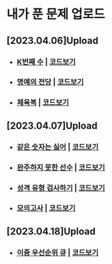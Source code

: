 # 내가 푼 문제 업로드

## [2023.04.06]Upload
- ### [K번째 수][K번째 수] | [코드보기][K번째 수_코드링크]
- ### [명예의 전당][명예의 전당] | [코드보기][명예의 전당_코드링크]
- ### [체육복][체육복] | [코드보기][체육복_코드링크]

## [2023.04.07]Upload
- ### [같은 숫자는 싫어][같은 숫자는 싫어] | [코드보기][같은 숫자는 싫어_코드링크]
- ### [완주하지 못한 선수][완주하지 못한 선수] | [코드보기][완주하지 못한 선수_코드링크]
- ### [성격 유형 검사하기][성격 유형 검사하기] | [코드보기][성격 유형 검사하기_코드링크]
- ### [모의고사][모의고사] | [코드보기][모의고사_코드링크]

## [2023.04.18]Upload
- ### [이중 우선순위 큐][이중 우선순위 큐] | [코드보기][이중 우선순위 큐_코드링크]

[K번째 수]: https://school.programmers.co.kr/learn/courses/30/lessons/42748
[K번째 수_코드링크]: https://github.com/MMMMins/Java_Question/blob/main/src/K번째수/Question1.java

[명예의 전당]: https://school.programmers.co.kr/learn/courses/30/lessons/138477
[명예의 전당_코드링크]: https://github.com/MMMMins/Java_Question/blob/main/src/명예의전당/Question2.java

[체육복]: https://school.programmers.co.kr/learn/courses/30/lessons/42862
[체육복_코드링크]:https://github.com/MMMMins/Java_Question/blob/main/src/체육복/Question3.java

[같은 숫자는 싫어]: https://school.programmers.co.kr/learn/courses/30/lessons/12906
[같은 숫자는 싫어_코드링크]: https://github.com/MMMMins/Java_Question/blob/main/src/같은숫자는싫어/Question4.java

[완주하지 못한 선수]: https://school.programmers.co.kr/learn/courses/30/lessons/42576
[완주하지 못한 선수_코드링크]: https://github.com/MMMMins/Java_Question/blob/main/src/완주하지못한선수/Question5.java

[성격 유형 검사하기]: https://school.programmers.co.kr/learn/courses/30/lessons/118666
[성격 유형 검사하기_코드링크]: https://github.com/MMMMins/Java_Question/blob/main/src/성격유형검사하기/Question6.java

[모의고사]: https://school.programmers.co.kr/learn/courses/30/lessons/42840
[모의고사_코드링크]: https://github.com/MMMMins/Java_Question/blob/main/src/모의고사/Question7.java


[이중 우선순위 큐]: https://school.programmers.co.kr/learn/courses/30/lessons/42628
[이중 우선순위 큐_코드링크]: https://github.com/MMMMins/Java_Question/blob/main/src/이중우선순위큐/Question8.java
